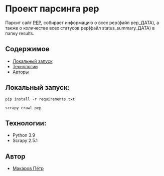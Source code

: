 # Проект парсинга pep
Парсит сайт [PEP](https://peps.python.org/), собирает информацию о всех pep(файл pep_ДАТА), а также о количестве всех статусов pep(файл status_summary_ДАТА) в папку results.
 
## Содержимое
* [Локальный запуск](#локальный-запуск)
* [Технологии](#технологии)
* [Авторы](#авторы)
 
## Локальный запуск:
```
pip install -r requirements.txt
```

```
scrapy crawl pep
```

## Технологии:
- Python 3.9
- Scrapy 2.5.1

## Автор
* [Макаров Пётр](https://github.com/MakarovPetr2004)





